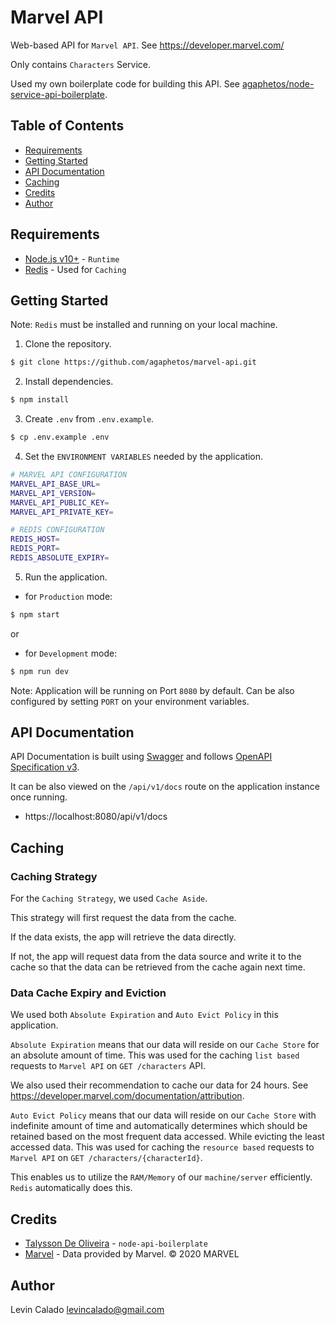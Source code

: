 # Marvel API

Web-based API for `Marvel API`. See https://developer.marvel.com/

Only contains `Characters` Service.

Used my own boilerplate code for building this API. See [agaphetos/node-service-api-boilerplate](https://github.com/agaphetos/node-service-api-boilerplate).

## Table of Contents

- [Requirements](#requirements)
- [Getting Started](#getting-started)
- [API Documentation](#api-documentation)
- [Caching](#caching)
- [Credits](#credits)
- [Author](#author)

## Requirements

- [Node.js v10+](https://nodejs.org/) - `Runtime`
- [Redis](http://redis.io/) - Used for `Caching`

## Getting Started

Note: `Redis` must be installed and running on your local machine.

1. Clone the repository.

```sh
$ git clone https://github.com/agaphetos/marvel-api.git
```

2. Install dependencies.

```sh
$ npm install
```

3. Create `.env` from `.env.example`.

```sh
$ cp .env.example .env
```

4. Set the `ENVIRONMENT VARIABLES` needed by the application.

```sh
# MARVEL API CONFIGURATION
MARVEL_API_BASE_URL=
MARVEL_API_VERSION=
MARVEL_API_PUBLIC_KEY=
MARVEL_API_PRIVATE_KEY=

# REDIS CONFIGURATION
REDIS_HOST=
REDIS_PORT=
REDIS_ABSOLUTE_EXPIRY=

```

5. Run the application.

- for `Production` mode:

```sh
$ npm start
```

or

- for `Development` mode:

```sh
$ npm run dev
```

Note: Application will be running on Port `8080` by default. Can be also configured by setting `PORT` on your environment variables.

## API Documentation

API Documentation is built using [Swagger](https://swagger.io/specification/) and follows [OpenAPI Specification v3](https://swagger.io/specification/).

It can be also viewed on the `/api/v1/docs` route on the application instance once running.

- https://localhost:8080/api/v1/docs

## Caching

### Caching Strategy

For the `Caching Strategy`, we used `Cache Aside`.

This strategy will first request the data from the cache. 

If the data exists, the app will retrieve the data directly.

If not, the app will request data from the data source and write it to the cache so that the data can be retrieved from the cache again next time.

### Data Cache Expiry and Eviction

We used both `Absolute Expiration` and `Auto Evict Policy` in this application.

`Absolute Expiration` means that our data will reside on our `Cache Store` for an absolute amount of time. This was used for the caching `list based` requests to `Marvel API` on `GET /characters` API. 

We also used their recommendation to cache our data for 24 hours. See https://developer.marvel.com/documentation/attribution.

`Auto Evict Policy` means that our data will reside on our `Cache Store` with indefinite amount of time and automatically determines which should be retained based on the most frequent data accessed. While evicting the least accessed data. This was used for caching the `resource based` requests to `Marvel API` on `GET /characters/{characterId}`.

This enables us to utilize the `RAM/Memory` of our `machine/server` efficiently. `Redis` automatically does this. 

## Credits

- [Talysson De Oliveira](https://github.com/talyssonoc) - `node-api-boilerplate`
- [Marvel](https://marvel.com) - Data provided by Marvel. © 2020 MARVEL

## Author

Levin Calado <levincalado@gmail.com>